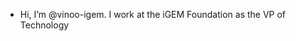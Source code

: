 - Hi, I’m @vinoo-igem. I work at the iGEM Foundation as the VP of Technology

<!---
vinoo-igem/vinoo-igem is a ✨ special ✨ repository because its `README.md` (this file) appears on your GitHub profile.
You can click the Preview link to take a look at your changes.
--->
